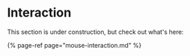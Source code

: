 # Interaction

This section is under construction, but check out what's here:

{% page-ref page="mouse-interaction.md" %}

